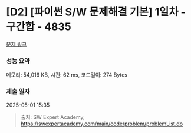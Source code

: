 # [D2] [파이썬 S/W 문제해결 기본] 1일차 - 구간합 - 4835 

[문제 링크](https://swexpertacademy.com/main/code/problem/problemDetail.do?contestProbId=AWTLXCuapdcDFAVT) 

### 성능 요약

메모리: 54,016 KB, 시간: 62 ms, 코드길이: 274 Bytes

### 제출 일자

2025-05-01 15:35



> 출처: SW Expert Academy, https://swexpertacademy.com/main/code/problem/problemList.do
